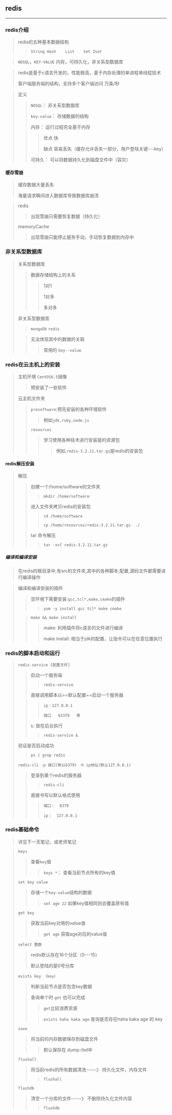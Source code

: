 ## redis

------

### redis介绍

> redis的五种基本数据结构
>
> > `String	Hash	List	Set	Zset`

> `NOSQL`，`KEY-VALUE` 内存，可持久化，非关系型数据库	

> redis是基于c语言开发的，性能极高，基于内存处理的单进程单线程技术
>
> 客户端服务端的结构，支持多个客户端访问	万条/秒

> 定义
>
> > `NOSQL`：	非关系型数据库
> >
> > `key-value`：	存储数据的结构
> >
> > 内存：	运行过程完全基于内存
> >
> > > 优点	快
> > >
> > > 缺点	容易丢失（缓存允许丢失一部分，用户登陆关键---key）
> >
> > 可持久：	可以将数据持久化到磁盘文件中（容灾）

#### 缓存雪崩

> 缓存数据大量丢失
>
> 海量请求瞬间进入数据库导致数据库崩溃

> redis
>
> > 出现雪崩只需要恢复数据（持久化）
>
> memoryCache
>
> > 出现雪崩只能停止服务手动，手动恢复数据到内存中

### 非关系型数据库

> 关系型数据库
>
> > 
>
> > 数据存储结构上的关系
> >
> > > 1对1
> > >
> > > 1对多
> > >
> > > 多对多
>
> 非关系型数据库
>
> > `mongoDb`	`redis`
>
> > 无法体现其中的数据的关联
> >
> > > 常用的	`key--value`



### redis在云主机上的安装

> 主机环境	`CentOS6.5`镜像	
>
> > 预安装了一些软件
>
> 云主机文件夹
>
> > `presoftware`:预先安装的各种环境软件
> >
> > > 例如`jdk,ruby,node.js`
> >
> > `resources`
> >
> > > 学习使用各种技术进行安装是的资源包
> > >
> > > > 例如,`redis-3.2.11.tar.gz`是redis的安装包



#### redis解压安装

> 解压
>
> > 创建一个/home/software的文件夹
> >
> > > `mkdir /home/software`
> >
> > 进入文件夹拷贝redis的安装包
> >
> > > `cd /home/software`
> > >
> > > `cp /home/resources/redis-3.2.11.tar.gz  ./`
> >
> > tar 命令解压
> >
> > > `tar -xvf redis-3.2.11.tar.gz`

##### 编译和编译安装

> 在redis的根目录中,有src的文件夹,其中的各种脚本,配置,源码文件都需要进行编译操作

> 编译和编译安装的插件
>
> > 空环境下需要安装:`gcc,tcl*,make,cmake`的插件
> >
> > > `yum -y install gcc tcl* make cmake`
>
> > `make && make install`
> >
> > > make:	利用插件将c语言的文件进行编译
> > >
> > > make install:	相当于jdk的配置，让指令可以在任意位置执行

### redis的脚本启动和运行

> `redis-service [配置文件]`
>
> > 启动一个服务端	
> >
> > > `redis-service `
> >
> > 直接调用脚本以==默认配置==启动一个服务器
> >
> > > `ip：127.0.0.1`
> > >
> > > `端口	63379	等`
> >
> > `&`:	放在后台执行
> >
> > > `redis-service &`
>
> 
>
> 验证是否启动成功
>
> > `ps | grep redis`
>
> 
>
> `redis-cli -p 端口(默认6379) -h ip地址(默认127.0.0.1)`
>
> > 登录到某个redis的服务器
> >
> > > `redis-cli`	
> >
> > 直接书写以默认格式使用
> >
> > > `端口：	6379`
> > >
> > > `ip：	127.0.0.1`



 

### redis基础命令

> 详见下一天笔记，或老师笔记

> `keys`
>
> > 查看`key`值
> >
> > > `keys *`：	查看当前节点所有的key值
>
> `set key value `
>
> > 存储一个`key-value`结构的数据
> >
> > > `set age 22`	如果key值相同则会覆盖原有值
>
> `get key`
>
> > 获取当前key对用的value值
> >
> > > `get age`	获取age对应的value值
>
> `select 整数`
>
> > redis默认存在16个分区（0---15）
> >
> > 默认登陆的是0号分库
>
> `exists key （key）`
>
> > 判断当前节点是否包含key数据
> >
> > 查询单个时 `get` 也可以完成
> >
> > > `get`比较浪费资源
> >
> > > `exists haha kaka age`	查询是否存在haha	kaka	age 的 key
>
> `save`
>
> > 将当前的内存数据保存到磁盘文件
> >
> > > 默认保存在	dump.rbd中
>
> `flushall`
>
> > 将当前redis的所有数据清洗-----》 持久化文件，内存文件
> >
> > > `flushall`
>
> `flushdb`
>
> > 清空一个分库的文件-----》 不删除持久化文件内容
> >
> > > `flushdb`
>
> 

